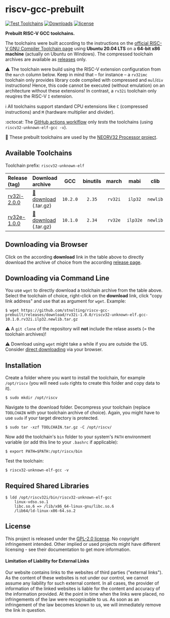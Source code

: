 # riscv-gcc-prebuilt

[![Test Toolchains](https://github.com/stnolting/riscv-gcc-prebuilt/workflows/Test%20Toolchains/badge.svg)](https://github.com/stnolting/riscv-gcc-prebuilt/actions)
[![Downloads](https://img.shields.io/github/downloads/stnolting/riscv-gcc-prebuilt/total)](https://github.com/stnolting/riscv-gcc-prebuilt/releases)
[![license](https://img.shields.io/github/license/stnolting/riscv-gcc-prebuilt)](https://github.com/stnolting/riscv-gcc-prebuilt/blob/master/LICENSE)

**Prebuilt RISC-V GCC toolchains.** 

The toolchains were built according to the instructions on the [official RISC-V GNU Compiler Toolchain page](https://github.com/riscv/riscv-gnu-toolchain)
using **Ubuntu 20.04 LTS** on a **64-bit x86 machine** (actually on Ubuntu on Windows). The compressed toolchain archives are available as [releases](https://github.com/stnolting/riscv-gcc-prebuilt/releases) only.

:warning: The toolchain were build using the RISC-V extension configuration from the `march` column below. Keep in mind that – for instance – a `rv32imc` toolchain only provides library code compiled with compressed and `mul`/`div` instructions! Hence, this code cannot be executed (without emulation) on an architecture without these extensions! In contrast, a `rv32i` toolchain only reuqires the RISC-V `I` extension.

:information_source: All toolchains support standard CPU extensions like `C` (compressed instructions) and `M` (hardware multiplier and divider).

:octocat: The [GitHub actions worklflow](https://github.com/stnolting/riscv-gcc-prebuilt/actions) only *tests* the toolchains (using `riscv32-unknown-elf-gcc -v`).

:wrench: These prebuilt toolchains are used by the [NEORV32 Processor project](https://github.com/stnolting/neorv32).


## Available Toolchains

Toolchain prefix: `riscv32-unknown-elf`

| Release (tag)    | Download archive | GCC | binutils | march   | mabi | clib |
|:-----------------|:-----------------|:---:|:--------:|:-------:|:----:|:----:|
| [rv32i-2.0.0](https://github.com/stnolting/riscv-gcc-prebuilt/releases/tag/rv32i-2.0.0) | [:floppy_disk: download](https://github.com/stnolting/riscv-gcc-prebuilt/releases/download/rv32i-2.0.0/riscv32-unknown-elf.gcc-10.2.0.rv32i.ilp32.newlib.tar.gz) (.tar.gz) | `10.2.0` | `2.35` | `rv32i` | `ilp32`  | `newlib` |
| [rv32e-1.0.0](https://github.com/stnolting/riscv-gcc-prebuilt/releases/tag/rv32e-1.0.0) | [:floppy_disk: download](https://github.com/stnolting/riscv-gcc-prebuilt/releases/download/rv32e-1.0.0/riscv32-unknown-elf.gcc-10.1.0.rv32e.ilp32e.newlib.tar.gz) (.tar.gz) | `10.1.0` | `2.34` | `rv32e` | `ilp32e` | `newlib` |


## Downloading via Browser

Click on the according **download** link in the table above to directly download the archive of choice from the according [release page](https://github.com/stnolting/riscv-gcc-prebuilt/releases).


## Downloading via Command Line

You use `wget` to directly download a toolchain archive from the table above. Select the toolchain of choice, right-click on the **download** link, click "copy link address" and use that as argument for `wget`. Example:

    $ wget https://github.com/stnolting/riscv-gcc-prebuilt/releases/download/rv32i-1.0.0/riscv32-unknown-elf.gcc-10.1.0.rv32i.ilp32.newlib.tar.gz

:warning: A `git clone` of the repository will **not** include the relase assets (= the toolchain archives)!

:warning: Download using `wget` might take a while if you are outside the US. Consider [direct downloading](https://github.com/stnolting/riscv-gcc-prebuilt/releases) via your browser.


## Installation

Create a folder where you want to install the toolchain, for example `/opt/riscv` (you will need `sudo` rights to create this folder and copy data to it).

    $ sudo mkdir /opt/riscv

Navigate to the download folder. Decompress your toolchain (replace `TOOLCHAIN` with your toolchain archive of choice). Again, you might have to use `sudo` if your target directory is protected.

    $ sudo tar -xzf TOOLCHAIN.tar.gz -C /opt/riscv/

Now add the toolchain's `bin` folder to your system's `PATH` environment variable (or add this line to your `.bashrc` if applicable):

    $ export PATH=$PATH:/opt/riscv/bin

Test the toolchain:

    $ riscv32-unknown-elf-gcc -v


## Required Shared Libraries

```
$ ldd /opt/riscv32i/bin/riscv32-unknown-elf-gcc
    linux-vdso.so.1
    libc.so.6 => /lib/x86_64-linux-gnu/libc.so.6
    /lib64/ld-linux-x86-64.so.2
```

## License

This project is released under the [GPL-2.0 license](https://github.com/stnolting/riscv-gcc-prebuilt/blob/master/LICENSE). No copyright infringement intended.
Other implied or used projects might have different licensing - see their documentation to get more information.

#### Limitation of Liability for External Links

Our website contains links to the websites of third parties ("external links"). As the
content of these websites is not under our control, we cannot assume any liability for
such external content. In all cases, the provider of information of the linked websites
is liable for the content and accuracy of the information provided. At the point in time
when the links were placed, no infringements of the law were recognisable to us. As soon
as an infringement of the law becomes known to us, we will immediately remove the
link in question.
